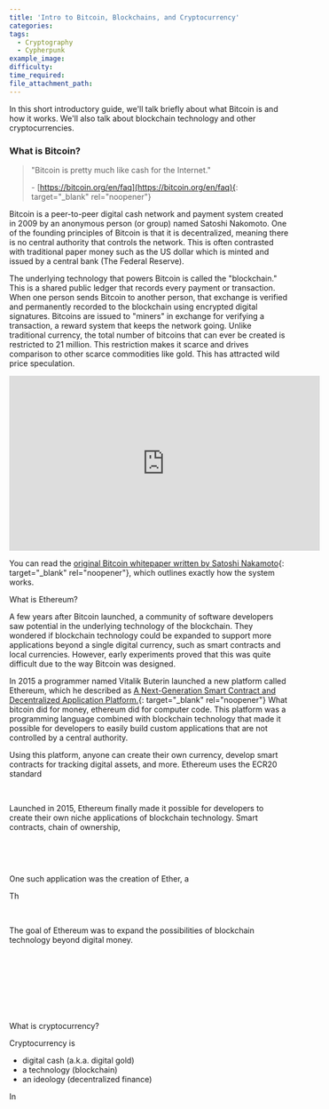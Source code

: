 ```yaml
---
title: 'Intro to Bitcoin, Blockchains, and Cryptocurrency'
categories:
tags:
  - Cryptography
  - Cypherpunk
example_image:
difficulty:
time_required:
file_attachment_path:
---
```


In this short introductory guide, we'll talk briefly about what Bitcoin is and how it works. We'll also talk about blockchain technology and other cryptocurrencies.

### What is Bitcoin?

> "Bitcoin is pretty much like cash for the Internet."
>
>
> \- [https://bitcoin.org/en/faq](https://bitcoin.org/en/faq){: target="_blank" rel="noopener"}

Bitcoin is a peer-to-peer digital cash network and payment system created in 2009 by an anonymous person (or group) named Satoshi Nakomoto. One of the founding principles of Bitcoin is that it is decentralized, meaning there is no central authority that controls the network. This is often contrasted with traditional paper money such as the US dollar which is minted and issued by a central bank (The Federal Reserve).

The underlying technology that powers Bitcoin is called the "blockchain." This is a shared public ledger that records every payment or transaction. When one person sends Bitcoin to another person, that exchange is verified and permanently recorded to the blockchain using encrypted digital signatures. Bitcoins are issued to "miners" in exchange for verifying a transaction, a reward system that keeps the network going. Unlike traditional currency, the total number of bitcoins that can ever be created is restricted to 21 million. This restriction makes it scarce and drives comparison to other scarce commodities like gold. This has attracted wild price speculation.

<div class="cms-embed" data-cms-embed="PGlmcmFtZSB3aWR0aD0iNTYwIiBoZWlnaHQ9IjMxNSIgc3JjPSJodHRwczovL3d3dy55b3V0dWJlLmNvbS9lbWJlZC9iQkMtblhqM05nNCIgZnJhbWVib3JkZXI9IjAiIGFsbG93PSJhY2NlbGVyb21ldGVyOyBhdXRvcGxheTsgY2xpcGJvYXJkLXdyaXRlOyBlbmNyeXB0ZWQtbWVkaWE7IGd5cm9zY29wZTsgcGljdHVyZS1pbi1waWN0dXJlIiBhbGxvd2Z1bGxzY3JlZW4+PC9pZnJhbWU+"><iframe width="560" height="315" src="https://www.youtube.com/embed/bBC-nXj3Ng4" frameborder="0" allow="accelerometer; autoplay; clipboard-write; encrypted-media; gyroscope; picture-in-picture" allowfullscreen=""></iframe></div>

You can read the [original Bitcoin whitepaper written by Satoshi Nakamoto](https://bitcoin.org/en/bitcoin-paper){: target="_blank" rel="noopener"}, which outlines exactly how the system works.

What is Ethereum?

A few years after Bitcoin launched, a community of software developers saw potential in the underlying technology of the blockchain. They wondered if blockchain technology could be expanded to support more applications beyond a single digital currency, such as smart contracts and local currencies. However, early experiments proved that this was quite difficult due to the way Bitcoin was designed.

In 2015 a programmer named Vitalik Buterin launched a new platform called Ethereum, which he described as [A Next-Generation Smart Contract and Decentralized Application Platform.](https://ethereum.org/en/whitepaper/){: target="_blank" rel="noopener"} What bitcoin did for money, ethereum did for computer code. This platform was a programming language combined with blockchain technology that made it possible for developers to easily build custom applications that are not controlled by a central authority.

Using this platform, anyone can create their own currency, develop smart contracts for tracking digital assets, and more. Ethereum uses the ECR20 standard

&nbsp;

Launched in 2015, Ethereum finally made it possible for developers to create their own niche applications of blockchain technology. Smart contracts, chain of ownership,

&nbsp;

&nbsp;

One such application was the creation of Ether, a

Th

&nbsp;

The goal of Ethereum was to expand the possibilities of blockchain technology beyond digital money.

&nbsp;

&nbsp;

&nbsp;

&nbsp;

What is cryptocurrency?

Cryptocurrency is

* digital cash (a.k.a. digital gold)
* a technology (blockchain)
* an ideology (decentralized finance)

In
